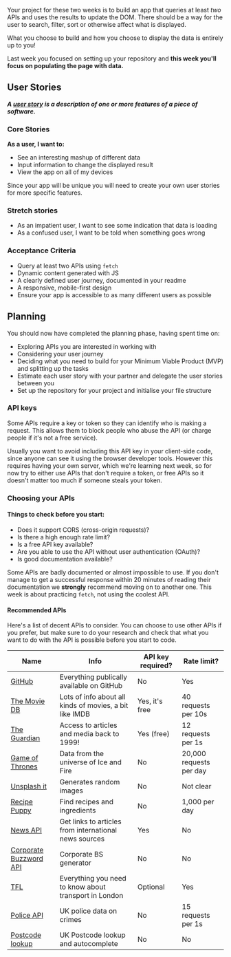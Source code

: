 Your project for these two weeks is to build an app that queries at least _two_ APIs and uses the results to update the DOM. There should be a way for the user to search, filter, sort or otherwise affect what is displayed.

What you choose to build and how you choose to display the data is entirely up to you!

Last week you focused on setting up your repository and **this week you'll focus on populating the page with data.**

## User Stories

_**A [user story](https://www.visual-paradigm.com/guide/agile-software-development/what-is-user-story/) is a description of one or more features of a piece of software.**_

### Core Stories

**As a user, I want to:**

- See an interesting mashup of different data
- Input information to change the displayed result
- View the app on all of my devices

Since your app will be unique you will need to create your own user stories for more specific features.

### Stretch stories

- As an impatient user, I want to see some indication that data is loading
- As a confused user, I want to be told when something goes wrong

### Acceptance Criteria

- Query at least two APIs using `fetch`
- Dynamic content generated with JS
- A clearly defined user journey, documented in your readme
- A responsive, mobile-first design
- Ensure your app is accessible to as many different users as possible

## Planning

You should now have completed the planning phase, having spent time on:

- Exploring APIs you are interested in working with
- Considering your user journey
- Deciding what you need to build for your Minimum Viable Product (MVP) and splitting up the tasks
- Estimate each user story with your partner and delegate the user stories between you
- Set up the repository for your project and initialise your file structure

### API keys

Some APIs require a key or token so they can identify who is making a request. This allows them to block people who abuse the API (or charge people if it's not a free service).

Usually you want to avoid including this API key in your client-side code, since anyone can see it using the browser developer tools. However this requires having your own server, which we're learning next week, so for now try to either use APIs that don't require a token, or free APIs so it doesn't matter too much if someone steals your token.

### Choosing your APIs

#### Things to check before you start:

- Does it support CORS (cross-origin requests)?
- Is there a high enough rate limit?
- Is a free API key available?
- Are you able to use the API without user authentication (OAuth)?
- Is good documentation available?

Some APIs are badly documented or almost impossible to use. If you don't manage to get a successful response within 20 minutes of reading their documentation we **strongly** recommend moving on to another one. This week is about practicing `fetch`, not using the coolest API.

#### Recommended APIs

Here's a list of decent APIs to consider. You can choose to use other APIs if you prefer, but make sure to do your research and check that what you want to do with the API is possible before you start to code.

| Name                                                                                  | Info                                                    | API key required? | Rate limit?             |
| ------------------------------------------------------------------------------------- | ------------------------------------------------------- | ----------------- | ----------------------- |
| [GitHub](https://developer.github.com/v3/)                                            | Everything publically available on GitHub               | No                | Yes                     |
| [The Movie DB](https://www.themoviedb.org/documentation/api)                          | Lots of info about all kinds of movies, a bit like IMDB | Yes, it's free    | 40 requests per 10s     |
| [The Guardian](http://open-platform.theguardian.com/)                                 | Access to articles and media back to 1999!              | Yes (free)        | 12 requests per 1s      |
| [Game of Thrones](https://anapioficeandfire.com/)                                     | Data from the universe of Ice and Fire                  | No                | 20,000 requests per day |
| [Unsplash it](https://unsplash.it/)                                                   | Generates random images                                 | No                | Not clear               |
| [Recipe Puppy](http://www.recipepuppy.com/about/api/)                                 | Find recipes and ingredients                            | No                | 1,000 per day           |
| [News API](https://newsapi.org/#documentation)                                        | Get links to articles from international news sources   | Yes               | No                      |
| [Corporate Buzzword API](https://github.com/sameerkumar18/corporate-bs-generator-api) | Corporate BS generator                                  | No                | No                      |
| [TFL](https://api-portal.tfl.gov.uk/docs)                                             | Everything you need to know about transport in London   | Optional          | Yes                     |
| [Police API ](https://data.police.uk/docs/)                                           | UK police data on crimes                                | No                | 15 requests per 1s      |
| [Postcode lookup](https://postcodes.io/)                                              | UK Postcode lookup and autocomplete                     | No                | No                      |

